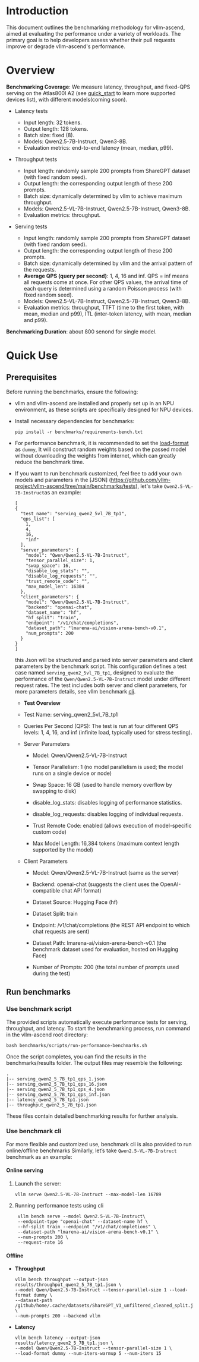 # Introduction
This document outlines the benchmarking methodology for vllm-ascend, aimed at evaluating the performance under a variety of workloads. The primary goal is to help developers assess whether their pull requests improve or degrade vllm-ascend's performance.

# Overview
**Benchmarking Coverage**: We measure latency, throughput, and fixed-QPS serving on the Atlas800I A2 (see [quick_start](../docs/source/quick_start.md) to learn more supported devices list), with different models(coming soon).
- Latency tests
    - Input length: 32 tokens.
    - Output length: 128 tokens.
    - Batch size: fixed (8).
    - Models: Qwen2.5-7B-Instruct, Qwen3-8B.
    - Evaluation metrics: end-to-end latency (mean, median, p99).

- Throughput tests
    - Input length: randomly sample 200 prompts from ShareGPT dataset (with fixed random seed).
    - Output length: the corresponding output length of these 200 prompts.
    - Batch size: dynamically determined by vllm to achieve maximum throughput.
    - Models: Qwen2.5-VL-7B-Instruct, Qwen2.5-7B-Instruct, Qwen3-8B.
    - Evaluation metrics: throughput.
- Serving tests
    - Input length: randomly sample 200 prompts from ShareGPT dataset (with fixed random seed).
    - Output length: the corresponding output length of these 200 prompts.
    - Batch size: dynamically determined by vllm and the arrival pattern of the requests.
    - **Average QPS (query per second)**: 1, 4, 16 and inf. QPS = inf means all requests come at once. For other QPS values, the arrival time of each query is determined using a random Poisson process (with fixed random seed).
    - Models: Qwen2.5-VL-7B-Instruct, Qwen2.5-7B-Instruct, Qwen3-8B.
    - Evaluation metrics: throughput, TTFT (time to the first token, with mean, median and p99), ITL (inter-token latency, with mean, median and p99).

**Benchmarking Duration**: about 800 senond for single model.


# Quick Use
## Prerequisites
Before running the benchmarks, ensure the following:

- vllm and vllm-ascend are installed and properly set up in an NPU environment, as these scripts are specifically designed for NPU devices.

- Install necessary dependencies for benchmarks:
    ```
    pip install -r benchmarks/requirements-bench.txt
    ```
    
- For performance benchmark, it is recommended to set the [load-format](https://github.com/vllm-project/vllm-ascend/blob/5897dc5bbe321ca90c26225d0d70bff24061d04b/benchmarks/tests/latency-tests.json#L7) as `dummy`, It will construct random weights based on the passed model without downloading the weights from internet, which can greatly reduce the benchmark time. 
- If you want to run benchmark customized, feel free to add your own models and parameters in the [JSON] (https://github.com/vllm-project/vllm-ascend/tree/main/benchmarks/tests), let's take `Qwen2.5-VL-7B-Instruct`as an example:

  ```shell
  [
  {
    "test_name": "serving_qwen2_5vl_7B_tp1",
    "qps_list": [
      1,
      4,
      16,
      "inf"
    ],
    "server_parameters": {
      "model": "Qwen/Qwen2.5-VL-7B-Instruct",
      "tensor_parallel_size": 1,
      "swap_space": 16,
      "disable_log_stats": "",
      "disable_log_requests": "",
      "trust_remote_code": "",
      "max_model_len": 16384
    },
    "client_parameters": {
      "model": "Qwen/Qwen2.5-VL-7B-Instruct",
      "backend": "openai-chat",
      "dataset_name": "hf",
      "hf_split": "train",
      "endpoint": "/v1/chat/completions",
      "dataset_path": "lmarena-ai/vision-arena-bench-v0.1",
      "num_prompts": 200
    }
  }
  ]
  ```
  this Json will be structured and parsed into server parameters and client parameters by the benchmark script. This configuration defines a test case named `serving_qwen2_5vl_7B_tp1`, designed to evaluate the performance of the `Qwen/Qwen2.5-VL-7B-Instruct` model under different request rates. The test includes both server and client parameters, for more parameters details, see vllm benchmark [cli](https://github.com/vllm-project/vllm/tree/main/vllm/benchmarks).

  - **Test Overview**
   - Test Name: serving_qwen2_5vl_7B_tp1

   - Queries Per Second (QPS): The test is run at four different QPS levels: 1, 4, 16, and inf (infinite load, typically used for stress testing).

   - Server Parameters
      - Model: Qwen/Qwen2.5-VL-7B-Instruct

      - Tensor Parallelism: 1 (no model parallelism is used; the model runs on a single device or node)

      - Swap Space: 16 GB (used to handle memory overflow by swapping to disk)

      - disable_log_stats: disables logging of performance statistics.

      - disable_log_requests: disables logging of individual requests.

      - Trust Remote Code: enabled (allows execution of model-specific custom code)

      - Max Model Length: 16,384 tokens (maximum context length supported by the model)

  - Client Parameters

     - Model: Qwen/Qwen2.5-VL-7B-Instruct (same as the server)

     - Backend: openai-chat (suggests the client uses the OpenAI-compatible chat API format)

     - Dataset Source: Hugging Face (hf)

     - Dataset Split: train

     - Endpoint: /v1/chat/completions (the REST API endpoint to which chat requests are sent)

     - Dataset Path: lmarena-ai/vision-arena-bench-v0.1 (the benchmark dataset used for evaluation, hosted on Hugging Face)

     - Number of Prompts: 200 (the total number of prompts used during the test)



## Run benchmarks

### Use benchmark script
The provided scripts automatically execute performance tests for serving, throughput, and latency. To start the benchmarking process, run command in the vllm-ascend root directory:
```
bash benchmarks/scripts/run-performance-benchmarks.sh
```
Once the script completes, you can find the results in the benchmarks/results folder. The output files may resemble the following:
```
.
|-- serving_qwen2_5_7B_tp1_qps_1.json
|-- serving_qwen2_5_7B_tp1_qps_16.json
|-- serving_qwen2_5_7B_tp1_qps_4.json
|-- serving_qwen2_5_7B_tp1_qps_inf.json
|-- latency_qwen2_5_7B_tp1.json
|-- throughput_qwen2_5_7B_tp1.json
```
These files contain detailed benchmarking results for further analysis.

### Use benchmark cli

For more flexible and customized use, benchmark cli is also provided to run online/offline benchmarks
Similarly, let’s take `Qwen2.5-VL-7B-Instruct` benchmark as an example:
#### Online serving
1. Launch the server:
   ```shell
   vllm serve Qwen2.5-VL-7B-Instruct --max-model-len 16789
   ```
2. Running performance tests using cli
   ```shell
    vllm bench serve --model Qwen2.5-VL-7B-Instruct\
    --endpoint-type "openai-chat" --dataset-name hf \
    --hf-split train --endpoint "/v1/chat/completions" \
    --dataset-path "lmarena-ai/vision-arena-bench-v0.1" \
    --num-prompts 200 \
    --request-rate 16
   ```

#### Offline
- **Throughput**
    ```shell
    vllm bench throughput --output-json results/throughput_qwen2_5_7B_tp1.json \
    --model Qwen/Qwen2.5-7B-Instruct --tensor-parallel-size 1 --load-format dummy \
    --dataset-path /github/home/.cache/datasets/ShareGPT_V3_unfiltered_cleaned_split.json \
    --num-prompts 200 --backend vllm
    ```
- **Latency**
    ```shell
    vllm bench latency --output-json results/latency_qwen2_5_7B_tp1.json \
    --model Qwen/Qwen2.5-7B-Instruct --tensor-parallel-size 1 \
    --load-format dummy --num-iters-warmup 5 --num-iters 15
    ```
